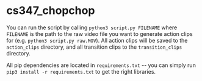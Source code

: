 # cs347_chopchop
You can run the script by calling `python3 script.py FILENAME` where `FILENAME` is the path to the raw video file you want to generate action clips for (e.g. `python3 script.py raw.MOV`). All action clips will be saved to the `action_clips` directory, and all transition clips to the `transition_clips` directory.

All pip dependencies are located in `requirements.txt` -- you can simply run `pip3 install -r requirements.txt` to get the right libraries.
